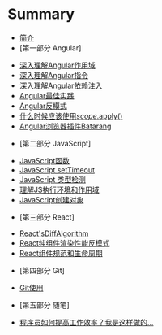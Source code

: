 # Summary

* [简介](README.md)
* [第一部分 Angular]
 - [深入理解Angular作用域](Angular/深入理解Angular作用域.md)
 - [深入理解Angular指令](Angular/深入理解Angular指令.md)
 - [深入理解Angular依赖注入](Angular/深入理解Angular依赖注入.md)
 - [Angular最佳实践](Angular/Angular最佳实践.md)
 - [Angular反模式](Angular/Angular反模式.md)
 - [什么时候应该使用$scope.$apply()](Angular/什么时候应该使用$scope.$apply.md)
 - [Angular浏览器插件Batarang](Angular/Angular浏览器插件Batarang.md)
* [第二部分 JavaScript]
 - [JavaScript函数](JavaScript/JavaScriptFunction.md)
 - [JavaScript setTimeout](JavaScript/setTimeout.md)
 - [JavaScript 类型检测](JavaScript/JavaScript类型检测.md)
 - [理解JS执行环境和作用域](JavaScript/理解JS执行环境和作用域.md)
 - [JavaScript创建对象](JavaScript/JavaScript创建对象.md)
* [第三部分 React]
 - [React'sDiffAlgorithm](React/React'sDiffAlgorithm.md)
 - [React纯组件渲染性能反模式](React/ReactPureRender.md)
 - [React组件规范和生命周期](React/ComponentSpecsAndLifecycle.md)
* [第四部分 Git]
 - [Git使用](git/Git使用.md)
* [第五部分 随笔]
 - [程序员如何提高工作效率？我是这样做的...](effective/improveEffective.md)
